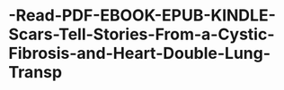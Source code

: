 # -Read-PDF-EBOOK-EPUB-KINDLE-Scars-Tell-Stories-From-a-Cystic-Fibrosis-and-Heart-Double-Lung-Transp